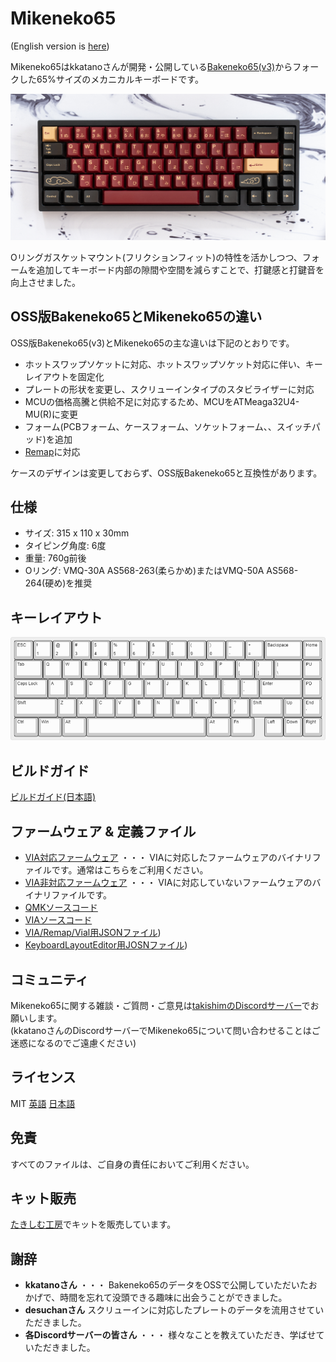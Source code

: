 # Mikeneko65
(English version is [here](./README.md))  

Mikeneko65はkkatanoさんが開発・公開している[Bakeneko65(v3)](https://github.com/kkatano/bakeneko-65)からフォークした65%サイズのメカニカルキーボードです。  

![Mikeneko65](./image/mikeneko-65.jpg)

Oリングガスケットマウント(フリクションフィット)の特性を活かしつつ、フォームを追加してキーボード内部の隙間や空間を減らすことで、打鍵感と打鍵音を向上させました。

## OSS版Bakeneko65とMikeneko65の違い
OSS版Bakeneko65(v3)とMikeneko65の主な違いは下記のとおりです。
- ホットスワップソケットに対応、ホットスワップソケット対応に伴い、キーレイアウトを固定化
- プレートの形状を変更し、スクリューインタイプのスタビライザーに対応
- MCUの価格高騰と供給不足に対応するため、MCUをATMeaga32U4-MU(R)に変更
- フォーム(PCBフォーム、ケースフォーム、ソケットフォーム、、スイッチパッド)を追加
- [Remap](https://remap-keys.app/)に対応

ケースのデザインは変更しておらず、OSS版Bakeneko65と互換性があります。  

## 仕様
- サイズ: 315 x 110 x 30mm
- タイピング角度: 6度
- 重量: 760g前後
- Oリング: VMQ-30A AS568-263(柔らかめ)またはVMQ-50A AS568-264(硬め)を推奨

## キーレイアウト
![Mikeneko65 layouts](./image/keyboard-layout.png)

## ビルドガイド
[ビルドガイド(日本語)](https://github.com/takishim/mikeneko65-docs/blob/master/BUILDGUIDE_jp.md)

## ファームウェア & 定義ファイル
- [VIA対応ファームウェア](./mikeneko65_via.json) ・・・ VIAに対応したファームウェアのバイナリファイルです。通常はこちらをご利用ください。
- [VIA非対応ファームウェア](./mikeneko65_default.hex) ・・・ VIAに対応していないファームウェアのバイナリファイルです。
- [QMKソースコード](https://github.com/qmk/qmk_firmware/tree/master/keyboards/mikeneko65)
- [VIAソースコード](https://github.com/the-via/keyboards/tree/master/src/mikeneko65)
- [VIA/Remap/Vial用JSONファイル](./mikeneko65_via.json))
- [KeyboardLayoutEditor用JOSNファイル](./mikeneko65_kle.json))

## コミュニティ
Mikeneko65に関する雑談・ご質問・ご意見は[takishimのDiscordサーバー](https://discord.gg/w4NRNrZkBp)でお願いします。  
(kkatanoさんのDiscordサーバーでMikeneko65について問い合わせることはご迷惑になるのでご遠慮ください)

## ライセンス
MIT [英語](https://opensource.org/licenses/MIT) [日本語](https://licenses.opensource.jp/MIT/MIT.html)

## 免責
すべてのファイルは、ご自身の責任においてご利用ください。

## キット販売
[たきしむ工房](https://takishim.com/)でキットを販売しています。

## 謝辞
- **kkatanoさん** ・・・ Bakeneko65のデータをOSSで公開していただいたおかげで、時間を忘れて没頭できる趣味に出会うことができました。
- **desuchanさん** スクリューインに対応したプレートのデータを流用させていただきました。
- **各Discordサーバーの皆さん** ・・・ 様々なことを教えていただき、学ばせていただきました。
